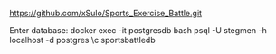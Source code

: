 https://github.com/xSulo/Sports_Exercise_Battle.git

Enter database:
docker exec -it postgresdb bash
psql -U stegmen -h localhost -d postgres
\c sportsbattledb
